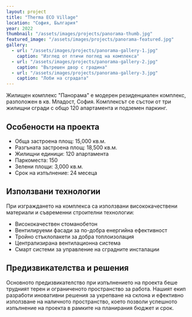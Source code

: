 ```yaml
---
layout: project
title: "Therma ECO Village"
location: "София, България"
year: 2022
thumbnail: "/assets/images/projects/panorama-thumb.jpg"
featured_image: "/assets/images/projects/panorama-featured.jpg"
gallery:
  - url: "/assets/images/projects/panorama-gallery-1.jpg"
    caption: "Изглед от птичи поглед на комплекса"
  - url: "/assets/images/projects/panorama-gallery-2.jpg"
    caption: "Вътрешен двор с градина"
  - url: "/assets/images/projects/panorama-gallery-3.jpg"
    caption: "Лоби на сградата"
---
```


Жилищен комплекс "Панорама" е модерен резиденциален комплекс, разположен в кв. Младост, София. Комплексът се състои от три жилищни сгради с общо 120 апартамента и подземен паркинг.

## Особености на проекта

- Обща застроена площ: 15,000 кв.м.
- Разгъната застроена площ: 18,500 кв.м.
- Жилищни единици: 120 апартамента
- Паркоместа: 150
- Зелени площи: 3,000 кв.м.
- Срок на изпълнение: 24 месеца

## Използвани технологии

При изграждането на комплекса са използвани висококачествени материали и съвременни строителни технологии:

- Висококачествен стоманобетон
- Вентилируеми фасади за по-добра енергийна ефективност
- Тройно стъклопакети за добра топлоизолация
- Централизирана вентилационна система
- Смарт системи за управление на сградните инсталации

## Предизвикателства и решения

Основното предизвикателство при изпълнението на проекта беше трудният терен и ограниченото пространство за работа. Нашият екип разработи иновативни решения за укрепване на склона и ефективно използване на наличното пространство, което позволи успешното изпълнение на проекта в рамките на планирания бюджет и срок.
